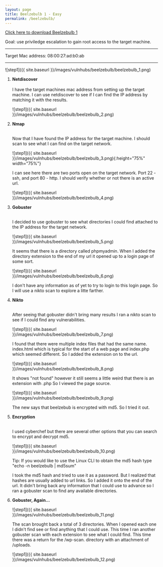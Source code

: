 ```yaml
---
layout: page
title: Beelzebulb 1 - Easy
permalink: /beelzebulb/
---
```

[Click here to download Beelzebulb 1](https://www.vulnhub.com/entry/beelzebub-1,742/)<br>

Goal: use priviledge escalation to gain root access to the target machine.

<hr>
Target Mac address: 08:00:27:ad:b0:ab
<hr>

![step1]({{ site.baseurl }}/images/vulnhubs/beelzebulb/beelzebulb_1.png)

1. **Netdiscover**<br><br>
     I have the target machines mac address from setting up the target machine. I can use netdiscover to see if I can find the IP address by matching it with the results. 

    ![step1]({{ site.baseurl }}/images/vulnhubs/beelzebulb/beelzebulb_2.png)
    
1. **Nmap**<br><br>

     Now that I have found the IP address for the target machine. I should scan to see what I can find on the target network. 
     
     ![step1]({{ site.baseurl }}/images/vulnhubs/beelzebulb/beelzebulb_3.png){:height="75%" width="75%"}
     
     I can see here there are two ports open on the target network. Port 22 - ssh, and port 80 - http. I should verify whether or not there is an active url.
     
     ![step1]({{ site.baseurl }}/images/vulnhubs/beelzebulb/beelzebulb_4.png)
     
1. **Gobuster**<br><br>

     I decided to use gobuster to see what directories I could find attached to the IP address for the target network. 
     
     ![step1]({{ site.baseurl }}/images/vulnhubs/beelzebulb/beelzebulb_5.png)
     
     It seems that there is a directory called phpmyadmin. When I added the directory extension to the end of my url it opened up to a login page of some sort. 
     
     ![step1]({{ site.baseurl }}/images/vulnhubs/beelzebulb/beelzebulb_6.png)
     
     I don't have any information as of yet to try to login to this login page. So I will use a nikto scan to explore a litte farther. 
     
1. **Nikto**<br><br>

     After seeing that gobuster didn't bring many results I ran a nikto scan to see if I could find any vulnerabilities.
     
     ![step1]({{ site.baseurl }}/images/vulnhubs/beelzebulb/beelzebulb_7.png)
     
     I found that there were multiple index files that had the same name. index.html which is typical for the start of a web page and index.php which seemed different. So I added the extension on to the url. 
     
     ![step1]({{ site.baseurl }}/images/vulnhubs/beelzebulb/beelzebulb_8.png)
     
     It shows "not found" however it still seems a little weird that there is an extension with .php So I viewed the page source. 
     
     ![step1]({{ site.baseurl }}/images/vulnhubs/beelzebulb/beelzebulb_9.png)
     
     The new says that beelzebub is encrypted with md5. So I tried it out.
     
1. **Encryption**<br><br>

     I used cyberchef but there are several other options that you can search to encrypt and decrypt md5.
     
     ![step1]({{ site.baseurl }}/images/vulnhubs/beelzebulb/beelzebulb_10.png)
     
    Tip: If you would like to use the Linux CLI to obtain the md5 hash type<br>
    "echo -n beelzebulb | md5sum"
     
     I took the md5 hash and tried to use it as a password. But I realized that hashes are usually added to url links. So I added it onto the end of the url. It didn't bring back any information that I could use to advance so I ran a gobuster scan to find any available directories. 
     
1. **Gobuster, Again...**
     
     ![step1]({{ site.baseurl }}/images/vulnhubs/beelzebulb/beelzebulb_11.png)

     The scan brought back a total of 3 directories. When I opened each one I didn't find see or find anything that I could use. This time I ran another gobuster scan with each extension to see what I could find. This time there was a return for the /wp-scan. directory with an attachment of /uploads.
     
     ![step1]({{ site.baseurl }}/images/vulnhubs/beelzebulb/beelzebulb_12.png)
